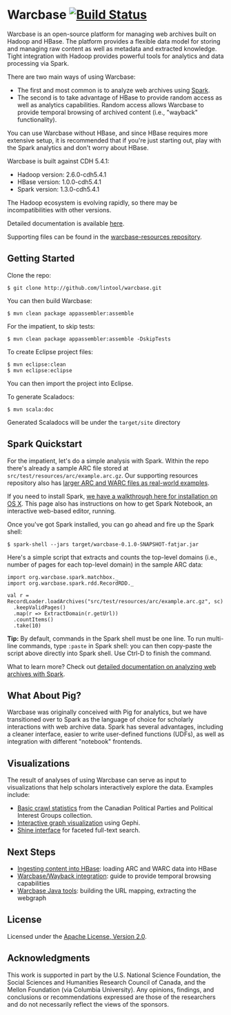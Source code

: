 Warcbase [![Build Status](https://travis-ci.org/lintool/warcbase.svg?branch=master)](https://travis-ci.org/lintool/warcbase)
========

Warcbase is an open-source platform for managing web archives built on Hadoop and HBase. The platform provides a flexible data model for storing and managing raw content as well as metadata and extracted knowledge. Tight integration with Hadoop provides powerful tools for analytics and data processing via Spark.

There are two main ways of using Warcbase:

+ The first and most common is to analyze web archives using [Spark](http://spark.apache.org/).
+ The second is to take advantage of HBase to provide random access as well as analytics capabilities. Random access allows Warcbase to provide temporal browsing of archived content (i.e., "wayback" functionality).

You can use Warcbase without HBase, and since HBase requires more extensive setup, it is recommended that if you're just starting out, play with the Spark analytics and don't worry about HBase.

Warcbase is built against CDH 5.4.1:

+ Hadoop version: 2.6.0-cdh5.4.1
+ HBase version: 1.0.0-cdh5.4.1
+ Spark version: 1.3.0-cdh5.4.1

The Hadoop ecosystem is evolving rapidly, so there may be incompatibilities with other versions.

Detailed documentation is available [here](http://lintool.github.io/warcbase-docs/).

Supporting files can be found in the [warcbase-resources repository](https://github.com/lintool/warcbase-resources).


Getting Started
---------------

Clone the repo:

```
$ git clone http://github.com/lintool/warcbase.git
```

You can then build Warcbase:

```
$ mvn clean package appassembler:assemble
```

For the impatient, to skip tests:

```
$ mvn clean package appassembler:assemble -DskipTests
```

To create Eclipse project files:

```
$ mvn eclipse:clean
$ mvn eclipse:eclipse
```

You can then import the project into Eclipse.

To generate Scaladocs:

```
$ mvn scala:doc
```

Generated Scaladocs will be under the `target/site` directory


Spark Quickstart
----------------

For the impatient, let's do a simple analysis with Spark. Within the repo there's already a sample ARC file stored at `src/test/resources/arc/example.arc.gz`. Our supporting resources repository also has [larger ARC and WARC files as real-world examples](https://github.com/lintool/warcbase-resources/tree/master/Sample-Data).

If you need to install Spark, [we have a walkthrough here for installation on OS X](http://lintool.github.io/warcbase-docs/Installing-and-Running-Spark-under-OS-X/). This page also has instructions on how to get Spark Notebook, an interactive web-based editor, running.

Once you've got Spark installed, you can go ahead and fire up the Spark shell:

```
$ spark-shell --jars target/warcbase-0.1.0-SNAPSHOT-fatjar.jar
```

Here's a simple script that extracts and counts the top-level domains (i.e., number of pages for each top-level domain) in the sample ARC data:

```
import org.warcbase.spark.matchbox._
import org.warcbase.spark.rdd.RecordRDD._

val r = RecordLoader.loadArchives("src/test/resources/arc/example.arc.gz", sc)
  .keepValidPages()
  .map(r => ExtractDomain(r.getUrl))
  .countItems()
  .take(10)
```

**Tip:** By default, commands in the Spark shell must be one line. To run multi-line commands, type `:paste` in Spark shell: you can then copy-paste the script above directly into Spark shell. Use Ctrl-D to finish the command.

What to learn more? Check out [detailed documentation on analyzing web archives with Spark](http://lintool.github.io/warcbase-docs/).


What About Pig?
---------------

Warcbase was originally conceived with Pig for analytics, but we have transitioned over to Spark as the language of choice for scholarly interactions with web archive data. Spark has several advantages, including a cleaner interface, easier to write user-defined functions (UDFs), as well as integration with different "notebook" frontends.


Visualizations
--------------

The result of analyses of using Warcbase can serve as input to visualizations that help scholars interactively explore the data. Examples include:

+ [Basic crawl statistics](http://lintool.github.io/warcbase/vis/crawl-sites/index.html) from the Canadian Political Parties and Political Interest Groups collection.
+ [Interactive graph visualization](http://lintool.github.io/warcbase-docs/Gephi-Converting-Site-Link-Structure-into-Dynamic-Visualization/) using Gephi.
+ [Shine interface](http://webarchives.ca/) for faceted full-text search.


Next Steps
----------

+ [Ingesting content into HBase](http://lintool.github.io/warcbase-docs/Ingesting-Content-into-HBase/): loading ARC and WARC data into HBase
+ [Warcbase/Wayback integration](http://lintool.github.io/warcbase-docs/Warcbase-Wayback-Integration/): guide to provide temporal browsing capabilities
+ [Warcbase Java tools](http://lintool.github.io/warcbase-docs/Warcbase-Java-Tools/): building the URL mapping, extracting the webgraph


License
-------

Licensed under the [Apache License, Version 2.0](http://www.apache.org/licenses/LICENSE-2.0).


Acknowledgments
---------------

This work is supported in part by the U.S. National Science Foundation, the Social Sciences and Humanities Research Council of Canada, and the Mellon Foundation (via Columbia University). Any opinions, findings, and conclusions or recommendations expressed are those of the researchers and do not necessarily reflect the views of the sponsors.

